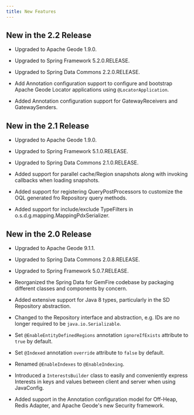 ```yaml
---
title: New Features
---
```


<!-- 
 Copyright (c) VMware, Inc. 2022. All rights reserved.
 Licensed to the Apache Software Foundation (ASF) under one or more contributor license
 agreements. See the NOTICE file distributed with this work for additional information regarding
 copyright ownership. The ASF licenses this file to You under the Apache License, Version 2.0 (the
 "License"); you may not use this file except in compliance with the License. You may obtain a
 copy of the License at
 
 http://www.apache.org/licenses/LICENSE-2.0
 
 Unless required by applicable law or agreed to in writing, software distributed under the License
 is distributed on an "AS IS" BASIS, WITHOUT WARRANTIES OR CONDITIONS OF ANY KIND, either express
 or implied. See the License for the specific language governing permissions and limitations under
 the License.
-->

<!--
Licensed to the Apache Software Foundation (ASF) under one or more
contributor license agreements.  See the NOTICE file distributed with
this work for additional information regarding copyright ownership.
The ASF licenses this file to You under the Apache License, Version 2.0
(the "License"); you may not use this file except in compliance with
the License.  You may obtain a copy of the License at

     http://www.apache.org/licenses/LICENSE-2.0

Unless required by applicable law or agreed to in writing, software
distributed under the License is distributed on an "AS IS" BASIS,
WITHOUT WARRANTIES OR CONDITIONS OF ANY KIND, either express or implied.
See the License for the specific language governing permissions and
limitations under the License.
-->

## <a id="release-2-2"></a>New in the 2.2 Release

- Upgraded to Apache Geode 1.9.0.

- Upgraded to Spring Framework 5.2.0.RELEASE.

- Upgraded to Spring Data Commons 2.2.0.RELEASE.

- Add Annotation configuration support to configure and bootstrap Apache Geode Locator applications using `@LocatorApplication`.

- Added Annotation configuration support for GatewayReceivers and GatewaySenders.

## <a id="release-2-1"></a>New in the 2.1 Release


- Upgraded to Apache Geode 1.9.0.

- Upgraded to Spring Framework 5.1.0.RELEASE.

- Upgraded to Spring Data Commons 2.1.0.RELEASE.

- Added support for parallel cache/Region snapshots along with invoking callbacks when loading snapshots.

- Added support for registering QueryPostProcessors to customize the OQL generated fro Repository query methods.

- Added support for include/exclude TypeFilters in o.s.d.g.mapping.MappingPdxSerializer.

## <a id="release-2-0"></a>New in the 2.0 Release

- Upgraded to Apache Geode 9.1.1.

- Upgraded to Spring Data Commons 2.0.8.RELEASE.

- Upgraded to Spring Framework 5.0.7.RELEASE.

- Reorganized the Spring Data for GemFire codebase by packaging different classes and components by concern.

- Added extensive support for Java 8 types, particularly in the SD Repository abstraction.

- Changed to the Repository interface and abstraction, e.g. IDs are no longer required to be `java.io.Serializable`.

- Set `@EnableEntityDefinedRegions` annotation `ignoreIfExists` attribute to `true` by default.

- Set `@Indexed` annotation `override` attribute to `false` by default.

- Renamed `@EnableIndexes` to `@EnableIndexing`.

- Introduced a `InterestsBuilder` class to easily and conveniently express Interests in keys and values between client and server when using JavaConfig.

- Added support in the Annotation configuration model for Off-Heap, Redis Adapter, and Apache Geode's new Security framework.
